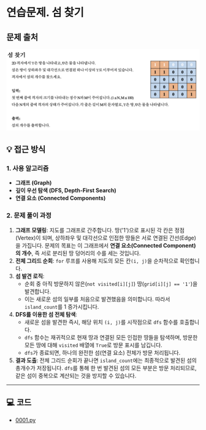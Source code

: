 # 연습문제. 섬 찾기

## 문제 출처
![문제](../../images/12-island.png)

## 💡 접근 방식

### 1. 사용 알고리즘
* **그래프 (Graph)**
* **깊이 우선 탐색 (DFS, Depth-First Search)**
* **연결 요소 (Connected Components)**

### 2. 문제 풀이 과정
1.  **그래프 모델링**: 지도를 그래프로 간주합니다. 땅('1')으로 표시된 각 칸은 정점(Vertex)이 되며, 상하좌우 및 대각선으로 인접한 땅들은 서로 연결된 간선(Edge)을 가집니다. 문제의 목표는 이 그래프에서 **연결 요소(Connected Component)의 개수**, 즉 서로 분리된 땅 덩어리의 수를 세는 것입니다.
2.  **전체 그리드 순회**: `for` 루프를 사용해 지도의 모든 칸`(i, j)`을 순차적으로 확인합니다.
3.  **섬 발견 로직**:
    * 순회 중 아직 방문하지 않은(`not visited[i][j]`) 땅(`grid[i][j] == '1'`)을 발견합니다.
    * 이는 새로운 섬의 일부를 처음으로 발견했음을 의미합니다. 따라서 `island_count`를 1 증가시킵니다.
4.  **DFS를 이용한 섬 전체 탐색**:
    * 새로운 섬을 발견한 즉시, 해당 위치 `(i, j)`를 시작점으로 `dfs` 함수를 호출합니다.
    * `dfs` 함수는 재귀적으로 현재 땅과 연결된 모든 인접한 땅들을 탐색하며, 방문한 모든 땅에 대해 `visited` 배열에 `True`로 방문 표시를 남깁니다.
    * `dfs`가 종료되면, 하나의 완전한 섬(연결 요소) 전체가 방문 처리됩니다.
5.  **결과 도출**: 전체 그리드 순회가 끝나면 `island_count`에는 최종적으로 발견된 섬의 총개수가 저장됩니다. `dfs`를 통해 한 번 발견된 섬의 모든 부분은 방문 처리되므로, 같은 섬이 중복으로 계산되는 것을 방지할 수 있습니다.

---

## 💻 코드
* [0001.py](0001.py)